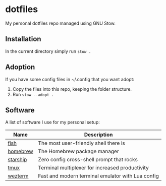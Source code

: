 # dotfiles

My personal dotfiles repo managed using GNU Stow.


## Installation

In the current directory simply run `stow .`


## Adoption

If you have some config files in ~/.config that you want adopt:

1. Copy the files into this repo, keeping the folder structure.
2. Run `stow --adopt .`


## Software

A list of software I use for my personal setup:

| Name                                       | Description                                       |
|--------------------------------------------|---------------------------------------------------|
| [fish](https://fishshell.com)              | The most user-friendly shell there is             |
| [homebrew](https://docs.brew.sh)           | The Homebrew package manager                      |
| [starship](https://starship.rs)            | Zero config cross-shell prompt that rocks         |
| [tmux](https://github.com/tmux/tmux)       | Terminal multiplexer for increased productivity   |
| [wezterm](https://github.com/wez/wezterm)  | Fast and modern terminal emulator with Lua config |
